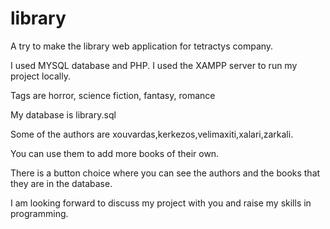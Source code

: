 # library
A try to make the library web application for tetractys company.


I used MYSQL database and PHP. I used the XAMPP server to run my project locally.

Tags are horror, science fiction, fantasy, romance

My database is library.sql

Some of the authors are xouvardas,kerkezos,velimaxiti,xalari,zarkali.

You can use them to add more books of their own.

There is a button choice where you can see the authors and the books that they are in the database.

I am looking forward to discuss my project with you and raise my skills in programming.
